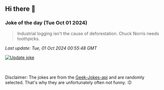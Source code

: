## Hi there 👋

### Joke of the day (Tue Oct 01 2024)
<!-- joke -->
>Industrial logging isn't the cause of deforestation. Chuck Norris needs toothpicks.
<!-- /joke -->

*Last update: Tue, 01 Oct 2024 00:55:48 GMT*

[![Update joke](https://github.com/nclskfm/nclskfm/actions/workflows/joke.yml/badge.svg)](https://github.com/nclskfm/nclskfm/actions/workflows/joke.yml)

<br><br>
Disclaimer: The jokes are from the [Geek-Jokes-api](https://github.com/sameerkumar18/geek-joke-api) and are randomly selected. That's why they are unfortunately often not funny. :D
